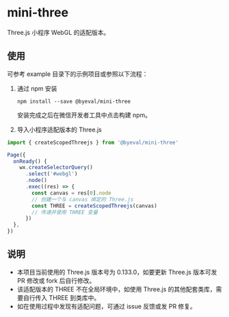 # mini-three

Three.js 小程序 WebGL 的适配版本。

## 使用

可参考 example 目录下的示例项目或参照以下流程：

1. 通过 npm 安装

   ```
   npm install --save @byeval/mini-three
   ```

   安装完成之后在微信开发者工具中点击构建 npm。

2. 导入小程序适配版本的 Three.js

```javascript
import { createScopedThreejs } from '@byeval/mini-three'

Page({
  onReady() {
    wx.createSelectorQuery()
      .select('#webgl')
      .node()
      .exec((res) => {
        const canvas = res[0].node
        // 创建一个与 canvas 绑定的 Three.js
        const THREE = createScopedThreejs(canvas)
        // 传递并使用 THREE 变量
      })
  },
})
```

## 说明

- 本项目当前使用的 Three.js 版本号为 0.133.0，如要更新 Three.js 版本可发 PR 修改或 fork 后自行修改。
- 该适配版本的 THREE 不在全局环境中，如使用 Three.js 的其他配套类库，需要自行传入 THREE 到类库中。
- 如在使用过程中发现有适配问题，可通过 issue 反馈或发 PR 修复。
